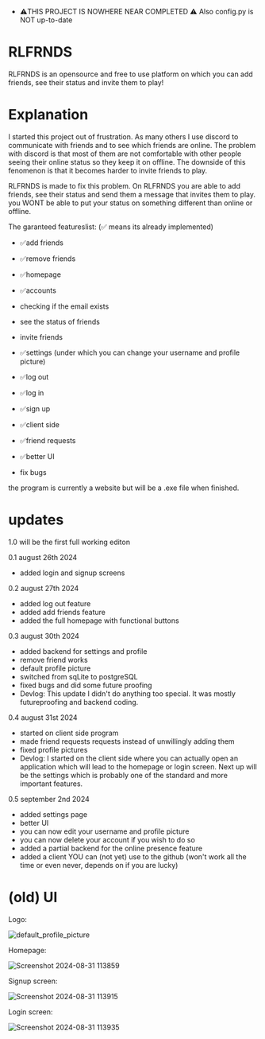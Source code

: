 - ⚠️THIS PROJECT IS NOWHERE NEAR COMPLETED ⚠️
Also config.py is NOT up-to-date

# RLFRNDS
RLFRNDS is an opensource and free to use platform on which you can add friends, see their status and invite them to play! 
# Explanation
I started this project out of frustration. As many others I use discord to communicate with friends and to see which friends are online. The problem with discord is that most of them are not comfortable with other people seeing their online status so they keep it on offline. The downside of this fenomenon is that it becomes harder to invite friends to play.

RLFRNDS is made to fix this problem. On RLFRNDS you are able to add friends, see their status and send them a message that invites them to play. you WONT be able to put your status on something different than online or offline.

The garanteed featureslist: (✅ means its already implemented)
- ✅add friends
- ✅remove friends
- ✅homepage
- ✅accounts

- checking if the email exists
- see the status of friends
- invite friends
- ✅settings (under which you can change your username and profile picture)
- ✅log out
- ✅log in
- ✅sign up
- ✅client side
- ✅friend requests
- ✅better UI
- fix bugs

the program is currently a website but will be a .exe file when finished.

# updates
1.0 will be the first full working editon

0.1 august 26th 2024
- added login and signup screens

0.2 august 27th 2024
- added log out feature
- added add friends feature
- added the full homepage with functional buttons

0.3 august 30th 2024
- added backend for settings and profile
- remove friend works
- default profile picture
- switched from sqLite to postgreSQL
- fixed bugs and did some future proofing
- Devlog: This update I didn't do anything too special. It was mostly futureproofing and backend coding.

0.4 august 31st 2024
- started on client side program
- made friend requests requests instead of unwillingly adding them
- fixed profile pictures
- Devlog: I started on the client side where you can actually open an application which will lead to the homepage or login screen. Next up will be the settings which is probably one of the standard and more important features.

0.5 september 2nd 2024
- added settings page
- better UI
- you can now edit your username and profile picture
- you can now delete your account if you wish to do so
- added a partial backend for the online presence feature
- added a client YOU can (not yet) use to the github (won't work all the time or even never, depends on if you are lucky)

# (old) UI

Logo:

![default_profile_picture](https://github.com/user-attachments/assets/3e2b33d6-83c8-4dcb-ad73-6dc9f2af4608)

Homepage:

![Screenshot 2024-08-31 113859](https://github.com/user-attachments/assets/c0683f43-6185-4413-b740-fceb465f96cb)

Signup screen:

![Screenshot 2024-08-31 113915](https://github.com/user-attachments/assets/ca58c961-9e45-4619-a68e-9031c0eb6657)

Login screen:

![Screenshot 2024-08-31 113935](https://github.com/user-attachments/assets/69ea6285-9530-4eba-b4bd-e89726dd3f5d)
